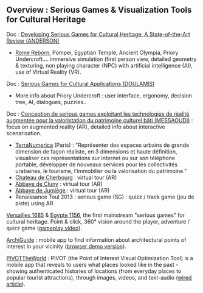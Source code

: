 
## Overview : Serious Games & Visualization Tools for Cultural Heritage


Doc : [Developing Serious Games for Cultural Heritage: A State-of-the-Art Review (ANDERSON)](http://dx.doi.org/10.1007/s10055-010-0177-3)

* [Rome Reborn](https://www.youtube.com/watch?v=vrIEwjgfbYs), Pompei, Egyptian Temple, Ancient Olympia, Priory Undercroft.... immersive simulation (first person view, detailed geometry & texturing, non playing character (NPC) with artificial intelligence (AI), use of Virtual Reality (VR).

Doc : [Serious Games for Cultural Applications (DOULAMIS)](https://www.researchgate.net/publication/225625702_Serious_Games_for_Cultural_Applications)

* More info about Priory Undercroft : user interface, ergonomy, decision tree, AI, dialogues, puzzles..

Doc : [Conception de serious games exploitant les technologies de réalité augmentée pour la valoristation du patrimoine culturel bâti (MESSAOUDI)](http://meurthe.crai.archi.fr/wordpressFr/wp-content/plugins/Lab_BD/media/pdf/MESSAOUDITommyMemoireAME.pdf) : focus on augmented reality (AR), detailed info about interactive scenarisation.
* [TerraNumerica](http://competitivite.gouv.fr/des-exemples-de-projets-r-d-aboutis/terra-numerica-en-images-527.html) (Paris) : "Représenter des espaces urbains de grande dimension de façon réaliste, en 3 dimensions et haute définition, visualiser ces représentations sur internet ou sur son téléphone portable, développer de nouveaux services pour les collectivités urabaines, le tourisme, l'immobilier ou la valorisation du patrimoine."
* [Chateau de Cherbourg](http://www.club-innovation-culture.fr/cherbourg-fait-revivre-son-chateau-avec-une-application-mobile-en-realite-augmentee/) : virtual tour (AR)
* [Abbaye de Cluny](https://www.youtube.com/watch?v=-4v_GhA_S0A) : virtual tour (AR)
* [Abbaye de Jumiège](https://www.youtube.com/watch?v=B1r38B4FJ_0) : virtual tour (AR)
* Renaissance Toul 2013 : serious game (SG) : quizz / track game (jeu de piste) using AR

[Versailles 1685](https://fr.wikipedia.org/wiki/Versailles_1685_:_Complot_%C3%A0_la_cour_du_Roi_Soleil) & [Egypte 1156](https://fr.wikipedia.org/wiki/%C3%89gypte_:_1156_av._J.-C._-_L%27%C3%89nigme_de_la_tombe_royale), the first mainstream "serious games" for cultural heritage. Point & click, 360° vision around the player, adventure / quizz game ([gameplay video](https://www.youtube.com/watch?v=clZzDv2UpVM)).

[ArchiGuide](http://www.archiguide-lyon.com/) : mobile app to find information about architectural points of interest in your vicinity ([browser demo version](http://www.archipel-cdcu.fr/archiguide/)).

[PIVOTTheWorld](http://www.pivottheworld.com/) : PIVOT (the Point of Interest Visual Optimization Tool) is a mobile app that reveals to users what places looked like in the past - showing authenticated histories of locations (from everyday places to popular tourist attractions), through images, videos, and text-audio ([wired article](https://www.wired.com/2015/03/clever-app-reveals-snapshot-locationin-past/)).


